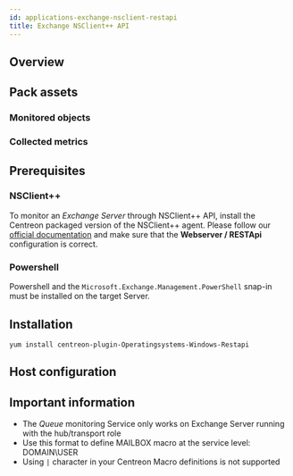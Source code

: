 ```yaml
---
id: applications-exchange-nsclient-restapi
title: Exchange NSClient++ API
---
```


## Overview

## Pack assets

### Monitored objects

### Collected metrics

## Prerequisites

### NSClient++

To monitor an *Exchange Server* through NSClient++ API, install the Centreon packaged version 
of the NSClient++ agent. Please follow our [official documentation](../plugin-packs/tutorials/centreon-nsclient-tutorial.html) 
and make sure that the **Webserver / RESTApi** configuration is correct. 

### Powershell 

Powershell and the `Microsoft.Exchange.Management.PowerShell` snap-in must be installed
on the target Server.

## Installation 

``` shell
yum install centreon-plugin-Operatingsystems-Windows-Restapi
```

## Host configuration

## Important information

* The *Queue* monitoring Service only works on Exchange Server running with the 
hub/transport role
* Use this format to define MAILBOX macro at the service level: DOMAIN\\USER
* Using `|` character in your Centreon Macro definitions is not supported